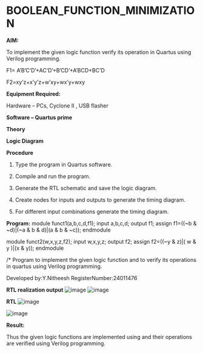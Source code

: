 # BOOLEAN_FUNCTION_MINIMIZATION

**AIM:**

To implement the given logic function verify its operation in Quartus using Verilog programming.

F1= A’B’C’D’+AC’D’+B’CD’+A’BCD+BC’D 

F2=xy’z+x’y’z+w’xy+wx’y+wxy

**Equipment Required:**

Hardware – PCs, Cyclone II , USB flasher

**Software – Quartus prime**

**Theory**

**Logic Diagram**

**Procedure**

1.	Type the program in Quartus software.

2.	Compile and run the program.

3.	Generate the RTL schematic and save the logic diagram.

4.	Create nodes for inputs and outputs to generate the timing diagram.

5.	For different input combinations generate the timing diagram.


**Program:**
module funct1(a,b,c,d,f1);
input a,b,c,d;
output f1;
assign f1=((~b & ~d)|(~a & b & d)|(a & b & ~c)); 
endmodule

module funct2(w,x,y,z,f2);
input w,x,y,z;
output f2;
assign f2=((~y & z)|( w & y )|(x & y));
endmodule


/* Program to implement the given logic function and to verify its operations in quartus using Verilog programming. 

Developed by:Y.Nitheesh 
RegisterNumber:24011476


**RTL realization output**
![image](https://github.com/user-attachments/assets/a114f901-bf4e-4528-9ed1-823d5839e5eb)
![image](https://github.com/user-attachments/assets/f3b5d8a4-f160-4a87-ad58-9a4667b01e6c)

**RTL**
![image](https://github.com/user-attachments/assets/9938a2ec-ab68-4d21-88c2-fba5809f0d15)

![image](https://github.com/user-attachments/assets/edcf9240-1007-4153-855c-8f1246c5d667)


**Result:**

Thus the given logic functions are implemented using and their operations are verified using Verilog programming.

